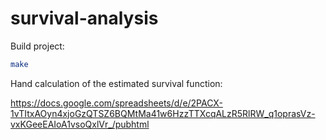 # survival-analysis

Build project:

```bash
make
```

Hand calculation of the estimated survival function:

https://docs.google.com/spreadsheets/d/e/2PACX-1vTItxAOyn4xjoGzQTSZ6BQMtMa41w6HzzTTXcqALzR5RlRW_q1oprasVz-vxKGeeEAIoA1vsoQxlVr_/pubhtml
